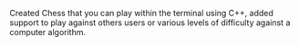 Created Chess that you can play within the terminal using C++, added support to play against others users or 
various levels of difficulty against a computer algorithm.
